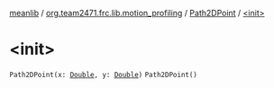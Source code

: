 [meanlib](../../index.md) / [org.team2471.frc.lib.motion_profiling](../index.md) / [Path2DPoint](index.md) / [&lt;init&gt;](./-init-.md)

# &lt;init&gt;

`Path2DPoint(x: `[`Double`](https://kotlinlang.org/api/latest/jvm/stdlib/kotlin/-double/index.html)`, y: `[`Double`](https://kotlinlang.org/api/latest/jvm/stdlib/kotlin/-double/index.html)`)`
`Path2DPoint()`